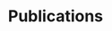---
# Page title
title: Publications
# Page type - we want a landing page (such as a homepage)
type: landing

design:
  # Default section spacing
  spacing: "2rem"

# Your landing page sections - add as many different content blocks as you like
sections:
  - block: markdown
    content:
      title: Publications
      text: ''
    design:
      show_title: true
      columns: '1'

  - block: features
    content:
      title: Generative AI Curriculum Introductory Brochure
      subtitle: This work is conducted under the CUHK Jockey Club AI for the Future Project
      text: A supplementary chapter of pre-tertiary AI education framework on Generative AI for Hong Kong


  - block: features
    content:
      title: Newspaper Articles
      items:
        - name: 生成式AI惹爭議 原創版權難界定
          description: Read more(https://dw-media.tkww.hk/epaper/wwp/20231115/a17-1115.pdf)
          image: content/images/new1.jpg
        - name: Article 2
          description: Read more(https://www.example.com/article2)
          image: /images/article2.jpg
        - name: Article 3
          description: Summary of Article 3. [Read more](https://www.example.com/article3)
          image: /images/article3.jpg
        - name: Article 4
          description: Summary of Article 4. [Read more](https://www.example.com/article4)
          image: /images/article4.jpg
        - name: Article 5
          description: Summary of Article 5. [Read more](https://www.example.com/article5)
          image: /images/article5.jpg
        - name: Article 6
          description: Summary of Article 6. [Read more](https://www.example.com/article6)
          image: /images/article6.jpg
        - name: Article 7
          description: Summary of Article 7. [Read more](https://www.example.com/article7)
          image: /images/article7.jpg
        - name: Article 8
          description: Summary of Article 8. [Read more](https://www.example.com/article8)
          image: /images/article8.jpg
        - name: Article 9
          description: Summary of Article 9. [Read more](https://www.example.com/article9)
          image: /images/article9.jpg
        - name: Article 10
          description: Summary of Article 10. [Read more](https://www.example.com/article10)
          image: /images/article10.jpg
---